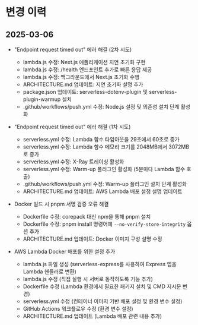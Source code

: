 # 변경 이력

## 2025-03-06
- "Endpoint request timed out" 에러 해결 (2차 시도)
  - lambda.js 수정: Next.js 애플리케이션 지연 초기화 구현
  - lambda.js 수정: /health 엔드포인트 추가로 빠른 응답 제공
  - lambda.js 수정: 백그라운드에서 Next.js 초기화 수행
  - ARCHITECTURE.md 업데이트: 지연 초기화 설명 추가
  - package.json 업데이트: serverless-dotenv-plugin 및 serverless-plugin-warmup 설치
  - .github/workflows/push.yml 수정: Node.js 설정 및 의존성 설치 단계 활성화

- "Endpoint request timed out" 에러 해결 (1차 시도)
  - serverless.yml 수정: Lambda 함수 타임아웃을 29초에서 60초로 증가
  - serverless.yml 수정: Lambda 함수 메모리 크기를 2048MB에서 3072MB로 증가
  - serverless.yml 수정: X-Ray 트레이싱 활성화
  - serverless.yml 수정: Warm-up 플러그인 활성화 (5분마다 Lambda 함수 호출)
  - .github/workflows/push.yml 수정: Warm-up 플러그인 설치 단계 활성화
  - ARCHITECTURE.md 업데이트: AWS Lambda 배포 설정 설명 업데이트

- Docker 빌드 시 pnpm 서명 검증 오류 해결
  - Dockerfile 수정: corepack 대신 npm을 통해 pnpm 설치
  - Dockerfile 수정: pnpm install 명령어에 `--no-verify-store-integrity` 옵션 추가
  - ARCHITECTURE.md 업데이트: Docker 이미지 구성 설명 수정

- AWS Lambda Docker 배포를 위한 설정 추가
  - lambda.js 파일 생성 (serverless-express를 사용하여 Express 앱을 Lambda 핸들러로 변환)
  - lambda.js 수정 (직접 실행 시 서버로 동작하도록 기능 추가)
  - Dockerfile 수정 (Lambda 환경에서 필요한 패키지 설치 및 CMD 지시문 변경)
  - serverless.yml 수정 (컨테이너 이미지 기반 배포 설정 및 환경 변수 설정)
  - GitHub Actions 워크플로우 수정 (환경 변수 설정)
  - ARCHITECTURE.md 업데이트 (Lambda 배포 관련 내용 추가)
